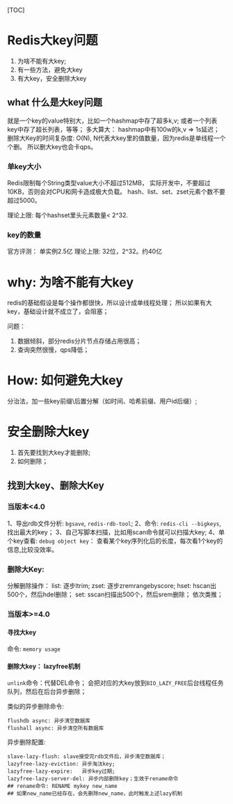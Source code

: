 [TOC]

# Redis大key问题

1. 为啥不能有大key;
2. 有一些方法，避免大key
3. 有大key，安全删除大key

## what 什么是大key问题

就是一个key的value特别大，比如一个hashmap中存了超多k,v;
或者一个列表key中存了超长列表，等等；
多大算大： hashmap中有100w的k,v => 1s延迟；
删除大Key的时间复杂度: O(N), N代表大key里的值数量，因为redis是单线程一个个删。
所以删大key也会卡qps。

### 单key大小

Redis限制每个String类型value大小不超过512MB， 实际开发中，不要超过10KB，否则会对CPU和网卡造成极大负载。 hash、list、set、zset元素个数不要超过5000。

理论上限: 每个hashset里头元素数量< 2^32.

### key的数量

官方评测： 单实例2.5亿
理论上限: 32位，2^32。约40亿

# why: 为啥不能有大key

redis的基础假设是每个操作都很快，所以设计成单线程处理；
所以如果有大key，基础设计就不成立了，会阻塞；

问题：

1. 数据倾斜，部分redis分片节点存储占用很高；
2. 查询突然很慢，qps降低；

# How: 如何避免大key

分治法，加一些key前缀\后置分解（如时间、哈希前缀、用户id后缀）;

# 安全删除大key

1. 首先要找到大key才能删除;
2. 如何删除；

## 找到大key、删除大Key

### 当版本<4.0

1、导出rdb文件分析: `bgsave`, `redis-rdb-tool`;
2、命令: `redis-cli --bigkeys`,找出最大的key；
3、自己写脚本扫描，比如用scan命令就可以扫描大key;
4、单个key查看: `debug object key`： 查看某个key序列化后的长度，每次看1个key的信息,比较没效率。

### 删除大Key:

分解删除操作：
list: 逐步ltrim;
zset: 逐步zremrangebyscore;
hset: hscan出500个，然后hdel删除；
set: sscan扫描出500个，然后srem删除；
依次类推；

### 当版本>=4.0

#### 寻找大key

命令: `memory usage`

#### 删除大key： lazyfree机制

`unlink`命令：代替DEL命令；
会把对应的大key放到`BIO_LAZY_FREE`后台线程任务队列，然后在后台异步删除；

类似的异步删除命令:

```
flushdb async: 异步清空数据库
flushall async: 异步清空所有数据库
```

异步删除配置:

```
slave-lazy-flush: slave接受完rdb文件后，异步清空数据库；
lazyfree-lazy-eviction: 异步淘汰key;
lazyfree-lazy-expire:   异步key过期;
lazyfree-lazy-server-del: 异步内部删除key；生效于rename命令
## rename命令: RENAME mykey new_name 
## 如果new_name已经存在，会先删除new_name，此时触发上述lazy机制
```